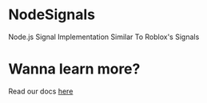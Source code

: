 # NodeSignals
Node.js Signal Implementation Similar To Roblox's Signals

# Wanna learn more?

Read our docs [here](https://codedjimmy.github.io/NodeSignals)
